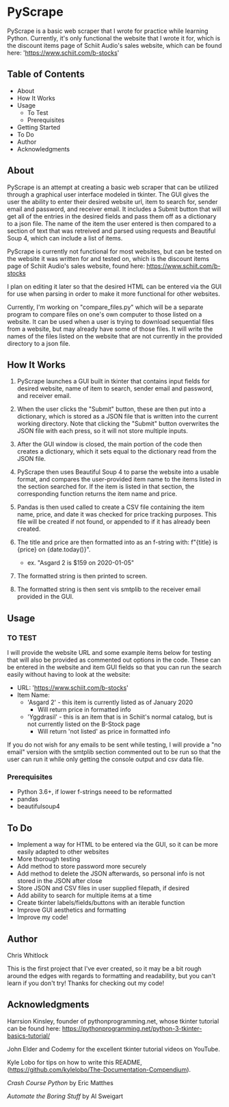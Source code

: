 # PyScrape

PyScrape is a basic web scraper that I wrote for practice while learning Python. Currently, it's only functional the website that I wrote it for, which is the discount items page of Schiit Audio's sales website, which can be found here: 'https://www.schiit.com/b-stocks'

## Table of Contents
- About
- How It Works
- Usage
    - To Test
    - Prerequisites
- Getting Started
- To Do
- Author
- Acknowledgments

## About

PyScrape is an attempt at creating a basic web scraper that can be utilized through a graphical user interface modeled in tkinter. The GUI gives the user the ability to enter their desired website url, item to search for, sender email and password, and receiver email. It includes a Submit button that will get all of the entries in the desired fields and pass them off as a dictionary to a json file. The name of the item the user entered is then compared to a section of text that was retreived and parsed using requests and Beautiful Soup 4, which can include a list of items.  

PyScrape is currently not functional for most websites, but can be tested on the website it was written for and tested on, which is the discount items page of Schiit Audio's sales website, found here: https://www.schiit.com/b-stocks

I plan on editing it later so that the desired HTML can be entered via the GUI for use when parsing in order to make it more functional for other websites.

Currently, I'm working on "compare_files.py" which will be a separate program to compare files on one's own computer to those listed on a website. It can be used when a user is trying to download sequential files from a website, but may already have some of those files. It will write the names of the files listed on the website that are not currently in the provided directory to a json file.

## How It Works

1) PyScrape launches a GUI built in tkinter that contains input fields for desired website, name of item to search, sender email and password, and receiver email. 

2) When the user clicks the "Submit" button, these are then put into a dictionary, which is stored as a JSON file that is written into the current working directory. Note that clicking the "Submit" button overwrites the JSON file with each press, so it will not store multiple inputs.

3) After the GUI window is closed, the main portion of the code then creates a dictionary, which it sets equal to the dictionary read from the JSON file.

4) PyScrape then uses Beautiful Soup 4 to parse the website into a usable format, and compares the user-provided item name to the items listed in the section searched for. If the item is listed in that section, the corresponding function returns the item name and price.

5) Pandas is then used called to create a CSV file containing the item name, price, and date it was checked for price tracking purposes. This file will be created if not found, or appended to if it has already been created.

6) The title and price are then formatted into as an f-string with: f"{title} is {price} on {date.today()}".
    - ex. "Asgard 2 is $159 on 2020-01-05"

7) The formatted string is then printed to screen.

8) The formatted string is then sent vis smtplib to the receiver email provided in the GUI.

## Usage

### TO TEST

I will provide the website URL and some example items below for testing that will also be provided as commented out options in the code. These can be entered in the website and item GUI fields so that you can run the search easily without having to look at the website:
- URL: 'https://www.schiit.com/b-stocks'
- Item Name:
    - 'Asgard 2' - this item is currently listed as of January 2020
        - Will return price in formatted info
    - 'Yggdrasil' - this is an item that is in Schiit's normal catalog, but is not currently listed on the B-Stock page
        - Will return 'not listed' as price in formatted info

If you do not wish for any emails to be sent while testing, I will provide a "no email" version with the smtplib section commented out to be run so that the user can run it while only getting the console output and csv data file.

### Prerequisites

- Python 3.6+, if lower f-strings neeed to be reformatted
- pandas
- beautifulsoup4

## To Do
- Implement a way for HTML to be entered via the GUI, so it can be more easily adapted to other websites
- More thorough testing
- Add method to store password more securely
- Add method to delete the JSON afterwards, so personal info is not stored in the JSON after close
- Store JSON and CSV files in user supplied filepath, if desired
- Add ability to search for multiple items at a time
- Create tkinter labels/fields/buttons with an iterable function
- Improve GUI aesthetics and formatting
- Improve my code!

## Author

Chris Whitlock

This is the first project that I've ever created, so it may be a bit rough around the edges with regards to formatting and readability, but you can't learn if you don't try! Thanks for checking out my code!

## Acknowledgments

Harrsion Kinsley, founder of pythonprogramming.net, whose tkinter tutorial can be found here: https://pythonprogramming.net/python-3-tkinter-basics-tutorial/

John Elder and Codemy for the excellent tkinter tutorial videos on YouTube.

Kyle Lobo for tips on how to write this README, (https://github.com/kylelobo/The-Documentation-Compendium).

*Crash Course Python* by Eric Matthes

*Automate the Boring Stuff* by Al Sweigart